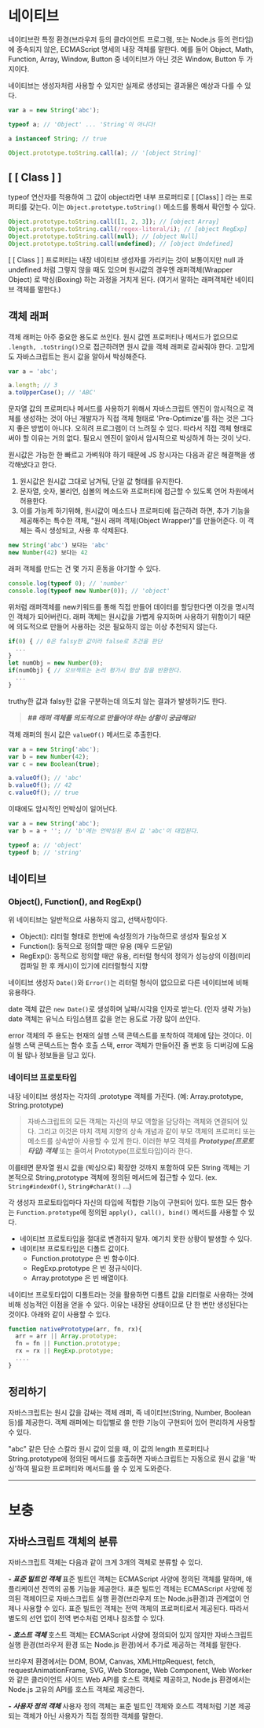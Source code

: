 # 네이티브

네이티브란 특정 환경(브라우저 등의 클라이언트 프로그램, 또는 Node.js 등의 런타임)에 종속되지 않은, ECMAScript 명세의 내장 객체를 말한다. 예를 들어 Object, Math, Function, Array, Window, Button 중 네이티브가 아닌 것은 Window, Button 두 가지이다.

네이티브는 생성자처럼 사용할 수 있지만 실제로 생성되는 결과물은 예상과 다를 수 있다.

```javascript
var a = new String('abc');

typeof a; // 'Object' ... 'String'이 아니다!

a instanceof String; // true

Object.prototype.toString.call(a); // '[object String]'
```

## [ [ Class ] ]

typeof 연산자를 적용하여 그 값이 object라면 내부 프로퍼티로 [ [Class] ] 라는 프로퍼티를 갖는다. 이는 `Object.prototype.toString()` 메소드를 통해서 확인할 수 있다.

```javascript
Object.prototype.toString.call([1, 2, 3]); // [object Array]
Object.prototype.toString.call(/regex-literal/i); // [object RegExp]
Object.prototype.toString.call(null); // [object Null]
Object.prototype.toString.call(undefined); // [object Undefined]
```

[ [ Class ] ] 프로퍼티는 내장 네이티브 생성자를 가리키는 것이 보통이지만 null 과 undefined 처럼 그렇지 않을 때도 있으며 원시값의 경우엔 래퍼객체(Wrapper Object) 로 박싱(Boxing) 하는 과정을 거치게 된다. (여기서 말하는 래퍼객체란 네이티브 객체를 말한다.)

## 객체 래퍼

객체 래퍼는 아주 중요한 용도로 쓰인다. 원시 값엔 프로퍼티나 메서드가 없으므로 `.length, .toString()`으로 접근하려면 원시 값을 객체 래퍼로 감싸줘야 한다. 고맙게도 자바스크립트는 원시 값을 알아서 박싱해준다.

```javascript
var a = 'abc';

a.length; // 3
a.toUpperCase(); // 'ABC'
```

문자열 값의 프로퍼티나 메서드를 사용하기 위해서 자바스크립트 엔진이 암시적으로 객체를 생성하는 것이 아닌 개발자가 직접 객체 형태로 'Pre-Optimize'를 하는 것은 그다지 좋은 방법이 아니다. 오히려 프로그램이 더 느려질 수 있다. 따라서 직접 객체 형태로 써야 할 이유는 거의 없다. 필요시 엔진이 알아서 암시적으로 박싱하게 하는 것이 낫다.

원시값은 가능한 한 빠르고 가벼워야 하기 때문에 JS 창시자는 다음과 같은 해결책을 생각해냈다고 한다.

1. 원시값은 원시값 그대로 남겨둬, 단일 값 형태를 유지한다.
2. 문자열, 숫자, 불리언, 심볼의 메소드와 프로퍼티에 접근할 수 있도록 언어 차원에서 허용한다.
3. 이를 가능케 하기위해, 원시값이 메소드나 프로퍼티에 접근하려 하면, 추가 기능을 제공해주는 특수한 객체, "원시 래퍼 객체(Object Wrapper)"를 만들어준다. 이 객체는 즉시 생성되고, 사용 후 삭제된다.

```javascript
new String('abc') 보다는 'abc'
new Number(42) 보다는 42
```

래퍼 객체를 만드는 건 몇 가지 혼동을 야기할 수 있다.

```javascript
console.log(typeof 0); // 'number'
console.log(typeof new Number(0)); // 'object'
```

위처럼 래퍼객체를 new키워드를 통해 직접 만들어 데이터를 할당한다면 이것을 명시적인 객체가 되어버린다. 래퍼 객체는 원시값을 가볍게 유지하며 사용하기 위함이기 때문에 의도적으로 만들어 사용하는 것은 필요하지 않는 이상 추천되지 않는다.

```javascript
if(0) { // 0은 falsy한 값이라 false로 조건을 판단
  ...
}
let numObj = new Number(0);
if(numObj) { // 오브젝트는 논리 평가시 항상 참을 반환한다.
  ...
}
```

truthy한 값과 falsy한 값을 구분하는데 의도치 않는 결과가 발생하기도 한다.

> **_## 래퍼 객체를 의도적으로 만들어야 하는 상황이 궁금해요!_**

객체 래퍼의 원시 값은 `valueOf()` 메서드로 추출한다.

```javascript
var a = new String('abc');
var b = new Number(42);
var c = new Boolean(true);

a.valueOf(); // 'abc'
b.valueOf(); // 42
c.valueOf(); // true
```

이때에도 암시적인 언박싱이 일어난다.

```javascript
var a = new String('abc');
var b = a + ''; // 'b'에는 언박싱된 원시 값 'abc'이 대입된다.

typeof a; // 'object'
typeof b; // 'string'
```

## 네이티브

### Object(), Function(), and RegExp()

위 네이티브는 일반적으로 사용하지 않고, 선택사항이다.

- Object(): 리터럴 형태로 한번에 속성정의가 가능하므로 생성자 필요성 X
- Function(): 동적으로 정의할 때만 유용 (매우 드문일)
- RegExp(): 동적으로 정의할 때만 유용, 리터럴 형식의 정의가 성능상의 이점(미리 컴파일 한 후 캐시)이 있기에 리터럴형식 지향

네이티브 생성자 `Date()`와 `Error()`는 리터럴 형식이 없으므로 다른 네이티브에 비해 유용하다.

date 객체 값은 `new Date()`로 생성하며 날짜/시각을 인자로 받는다. (인자 생략 가능) date 객체는 유닉스 타임스탬프 값을 얻는 용도로 가장 많이 쓰인다.

error 객체의 주 용도는 현재의 실행 스택 콘텍스트를 포착하여 객체에 담는 것이다. 이 실행 스택 콘텍스트는 함수 호출 스택, error 객체가 만들어진 줄 번호 등 디버깅에 도움이 될 많나 정보들을 담고 있다.

### 네이티브 프로토타입

내장 네이티브 생성자는 각자의 .prototype 객체를 가진다. (예: Array.prototype, String.prototype)

> 자바스크립트의 모든 객체는 자신의 부모 역할을 담당하는 객체와 연결되어 있다. 그리고 이것은 마치 객체 지향의 상속 개념과 같이 부모 객체의 프로퍼티 또는 메소드를 상속받아 사용할 수 있게 한다. 이러한 부모 객체를 **_Prototype(프로토타입) 객체_** 또는 줄여서 Prototype(프로토타입)이라 한다.

이를테면 문자열 원시 값을 (박싱으로) 확장한 것까지 포함하여 모든 String 객체는 기본적으로 String,prototype 객체에 정의된 메서드에 접근할 수 있다. (ex. `String#indexOf()`, `String#charAt()` ...)

각 생성자 프로토타입마다 자신의 타입에 적합한 기능이 구현되어 있다. 또한 모든 함수는 `Function.prototype`에 정의된 `apply(), call(), bind()` 메서드를 사용할 수 있다.

- 네이티브 프로토타입을 절대로 변경하지 말자. 예기치 못한 상황이 발생할 수 있다.
- 네이티브 프로토타입은 디폴트 값이다.
  - Function.prototype 은 빈 함수이다.
  - RegExp.prototype 은 빈 정규식이다.
  - Array.prototype 은 빈 배열이다.

네이티브 프로토타입이 디폴트라는 것을 활용하면 디폴트 값을 리터럴로 사용하는 것에 비해 성능적인 이점을 얻을 수 있다. 이유는 내장된 상태이므로 단 한 번만 생성된다는 것이다. 아래와 같이 사용할 수 있다.

```javascript
function nativePrototype(arr, fn, rx){
  arr = arr || Array.prototype;
  fn = fn || Function.prototype;
  rx = rx || RegExp.prototype;
  ....
}
```

## 정리하기

자바스크립트는 원시 값을 감싸는 객체 래퍼, 즉 네이티브(String, Number, Boolean 등)를 제공한다. 객체 래퍼에는 타입별로 쓸 만한 기능이 구현되어 있어 편리하게 사용할 수 있다.

"abc" 같은 단순 스칼라 원시 값이 있을 때, 이 값의 length 프로퍼티나 String.prototype에 정의된 메서드를 호출하면 자바스크립트는 자동으로 원시 값을 '박싱'하여 필요한 프로퍼티와 메서드를 쓸 수 있게 도와준다.

---

# 보충

## 자바스크립트 객체의 분류

자바스크립트 객체는 다음과 같이 크게 3개의 객체로 분류할 수 있다.

**_- 표준 빌트인 객체_**
표준 빌트인 객체는 ECMAScript 사양에 정의된 객체를 말하며, 애플리케이션 전역의 공통 기능을 제공한다. 표준 빌트인 객체는 ECMAScript 사양에 정의된 객체이므로 자바스크립트 실행 환경(브라우저 또는 Node.js환경)과 관계없이 언제나 사용할 수 있다. 표준 빌트인 객체는 전역 객체의 프로퍼티로서 제공된다. 따라서 별도의 선언 없이 전역 변수처럼 언제나 참조할 수 있다.

**_- 호스트 객체_**
호스트 객체는 ECMAScript 사양에 정의되어 있지 않지만 자바스크립트 실행 환경(브라우저 환경 또는 Node.js 환경)에서 추가로 제공하는 객체를 말한다.

브라우저 환경에서는 DOM, BOM, Canvas, XMLHttpRequest, fetch, requestAnimationFrame, SVG, Web Storage, Web Component, Web Worker와 같은 클라이언트 사이드 Web API를 호스트 객체로 제공하고, Node.js 환경에서는 Node.js 고유의 API를 호스트 객체로 제공한다.

**_- 사용자 정의 객체_**
사용자 정의 객체는 표준 빌트인 객체와 호스트 객체처럼 기본 제공되는 객체가 아닌 사용자가 직접 정의한 객체를 말한다.
